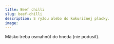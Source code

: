 ```yaml
---
title: Beef chilli
slug: beef-chilli
description: S ryžou alebo do kukuričnej placky.
image:
---
```


Mäsko treba osmahnúť do hneda (nie podusiť).
